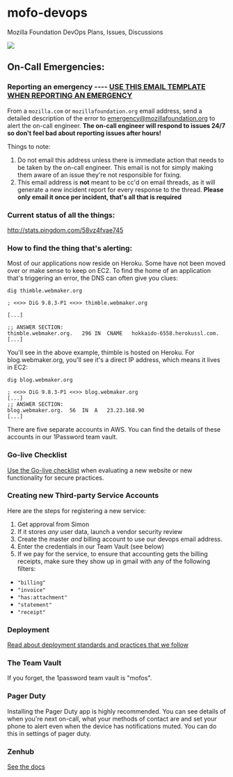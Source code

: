 # mofo-devops
Mozilla Foundation DevOps Plans, Issues, Discussions

[![](https://raw.githubusercontent.com/ZenHubIO/support/master/zenhub-badge.png)](https://zenhub.com)

## On-Call Emergencies:

### Reporting an emergency ---- [USE THIS EMAIL TEMPLATE WHEN REPORTING AN EMERGENCY](docs/emergency-template.md)

From a `mozilla.com` or `mozillafoundation.org` email address, send a detailed description of the error to [emergency@mozillafoundation.org](mailto:emergency@mozillafoundation.org) to alert the on-call engineer. **The on-call engineer will respond to issues 24/7 so don't feel bad about reporting issues after hours!**

Things to note:

1. Do not email this address unless there is immediate action that needs to be taken by the on-call engineer. This email is not for simply making them aware of an issue they're not responsible for fixing.
2. This email address is **not** meant to be cc'd on email threads, as it will generate a new incident report for every response to the thread. **Please only email it once per incident, that's all that is required**

### Current status of all the things:

http://stats.pingdom.com/58vz4fvae745

### How to find the thing that's alerting:

Most of our applications now reside on Heroku. Some have not been moved over or make sense to keep on EC2. To find the home of an application that's triggering an error, the DNS can often give you clues:

```
dig thimble.webmaker.org

; <<>> DiG 9.8.3-P1 <<>> thimble.webmaker.org

[...]

;; ANSWER SECTION:
thimble.webmaker.org.	296	IN	CNAME	hokkaido-6558.herokussl.com.
[...]
```

You'll see in the above example, thimble is hosted on Heroku. For blog.webmaker.org, you'll see it's a direct IP address, which means it lives in EC2:

```
dig blog.webmaker.org

; <<>> DiG 9.8.3-P1 <<>> blog.webmaker.org
[...]
;; ANSWER SECTION:
blog.webmaker.org.	56	IN	A	23.23.168.90
[...]
```

There are five separate accounts in AWS. You can find the details of these accounts in our 1Password team vault.

### Go-live Checklist

[Use the Go-live checklist](docs/go-live.md) when evaluating a new website or new functionality for secure practices. 

### Creating new Third-party Service Accounts

Here are the steps for registering a new service:

1. Get approval from Simon
2. If it stores *any* user data, launch a vendor security review
3. Create the master *and* billing account to use our devops email address.
4. Enter the credentials in our Team Vault (see below)
5. If we pay for the service, to ensure that accounting gets the billing receipts, make sure they show up in gmail with any of the following filters:
  * `"billing"`
  * `"invoice"`
  * `"has:attachment"`
  * `"statement"`
  * `"receipt"`

### Deployment

[Read about deployment standards and practices that we follow](docs/deployment-standards.md)

### The Team Vault

If you forget, the 1password team vault is "mofos".

### Pager Duty

Installing the Pager Duty app is highly recommended. You can see details of when you're next on-call, what your methods of contact are and set your phone to alert even when the device has notifications muted. You can do this in settings of pager duty.

### Zenhub

[See the docs](docs/zenhub.md)

